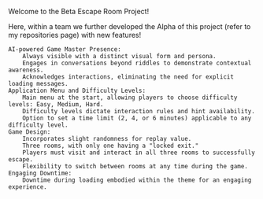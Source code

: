 Welcome to the Beta Escape Room Project!

Here, within a team we further developed the Alpha of this project (refer to my repositories page) with new features!

    AI-powered Game Master Presence:
        Always visible with a distinct visual form and persona.
        Engages in conversations beyond riddles to demonstrate contextual awareness.
        Acknowledges interactions, eliminating the need for explicit loading messages.
    Application Menu and Difficulty Levels:
        Main menu at the start, allowing players to choose difficulty levels: Easy, Medium, Hard.
        Difficulty levels dictate interaction rules and hint availability.
        Option to set a time limit (2, 4, or 6 minutes) applicable to any difficulty level.
    Game Design:
        Incorporates slight randomness for replay value.
        Three rooms, with only one having a "locked exit."
        Players must visit and interact in all three rooms to successfully escape.
        Flexibility to switch between rooms at any time during the game.
    Engaging Downtime:
        Downtime during loading embodied within the theme for an engaging experience.

